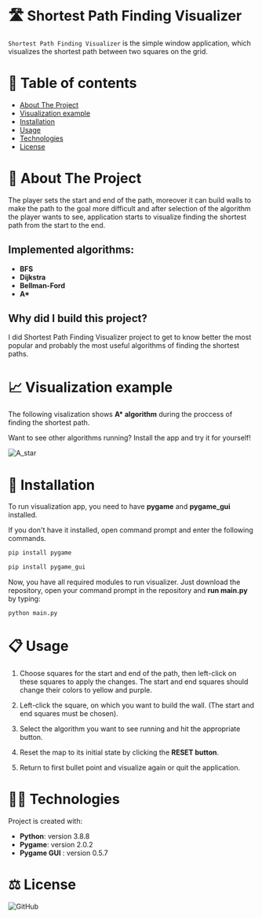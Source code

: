 # 🛣️ Shortest Path Finding Visualizer

`Shortest Path Finding Visualizer` is the simple window application, which visualizes the shortest path between two squares on the grid.

# 📜 Table of contents
* [About The Project](#about-the-project)
* [Visualization example](#visualization)
* [Installation](#installation)
* [Usage](#usage)
* [Technologies](#technologies)
* [License](#license)


<h1 id="about-the-project"> 📘 About The Project </h1>
The player sets the start and end of the path, moreover it can build walls to make the path to the goal more difficult and after selection of the algorithm the player wants to see, application starts to visualize finding the shortest path from the start to the end.

## Implemented algorithms:
- <strong>BFS
- Dijkstra
- Bellman-Ford
- A*</strong>

## Why did I build this project?
I did Shortest Path Finding Visualizer project to get to know better the most popular and probably the most useful algorithms of finding the shortest paths.

<h1 id="visualization"> 📈 Visualization example </h1>
The following visalization shows <strong>A* algorithm</strong> during the proccess of finding the shortest path.
<p>Want to see other algorithms running? Install the app and try it for yourself!</p>

![A_star](https://user-images.githubusercontent.com/67509491/136714105-2d5445c6-c317-430d-a419-0c0081261867.gif)


<h1 id="installation"> 🔧 Installation </h1>
To run visualization app, you need to have <strong>pygame</strong> and <strong>pygame_gui</strong> installed.

<p>If you don't have it installed, open command prompt and enter the following commands.</p>

```bash
pip install pygame
```

```bash
pip install pygame_gui
```

<p>Now, you have all required modules to run visualizer. Just download the repository, open your command prompt in the repository and <strong>run main.py</strong> by typing:</p>

```bash
python main.py
```

<h1 id="usage"> 📋 Usage </h1>

1. Choose squares for the start and end of the path, then left-click on these squares to apply the changes. The start and end squares should change their colors to yellow and purple.

2.  Left-click the square, on which you want to build the wall. (The start and end squares must be chosen).

3. Select the algorithm you want to see running and hit the appropriate button.

4. Reset the map to its initial state by clicking the <strong>RESET button</strong>.

5. Return to first bullet point and visualize again or quit the application.


<h1 id="technologies"> 👨‍💻 Technologies </h1>

Project is created with:
- **Python**: version 3.8.8
- **Pygame**: version 2.0.2
- **Pygame GUI** : version 0.5.7

<h1 id ="license"> ⚖️ License </h1>

![GitHub](https://img.shields.io/github/license/CN-28/Shortest-Path-Finding-Visualizer)